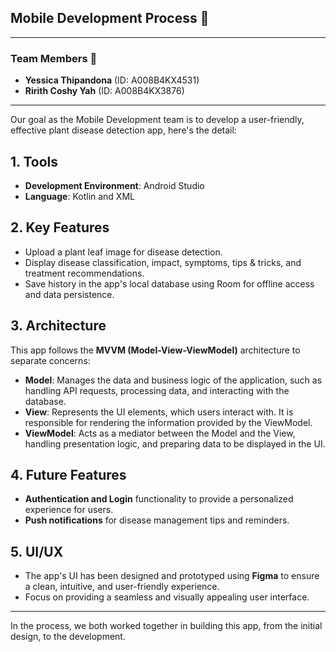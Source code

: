 ## Mobile Development Process 📱

--- 

### Team Members 👥

- **Yessica Thipandona** (ID: A008B4KX4531)
- **Ririth Coshy Yah** (ID: A008B4KX3876)

---  

Our goal as the Mobile Development team is to develop a user-friendly, effective plant disease detection app, here's the detail:

## 1. Tools
- **Development Environment**: Android Studio
- **Language**: Kotlin and XML

## 2. Key Features
- Upload a plant leaf image for disease detection.
- Display disease classification, impact, symptoms, tips & tricks, and treatment recommendations.
- Save history in the app's local database using Room for offline access and data persistence.

## 3. Architecture
This app follows the **MVVM (Model-View-ViewModel)** architecture to separate concerns:

- **Model**: Manages the data and business logic of the application, such as handling API requests, processing data, and interacting with the database.
- **View**: Represents the UI elements, which users interact with. It is responsible for rendering the information provided by the ViewModel.
- **ViewModel**: Acts as a mediator between the Model and the View, handling presentation logic, and preparing data to be displayed in the UI.

## 4. Future Features
- **Authentication and Login** functionality to provide a personalized experience for users.
- **Push notifications** for disease management tips and reminders.

## 5. UI/UX
- The app's UI has been designed and prototyped using **Figma** to ensure a clean, intuitive, and user-friendly experience.
- Focus on providing a seamless and visually appealing user interface.

---

In the process, we both worked together in building this app, from the initial design, to the development.
